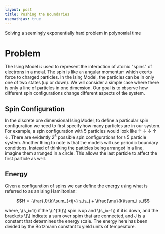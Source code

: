 ```yaml
---
layout: post
title: Pushing the Boundaries
usemathjax: true
---
```


Solving a seemingly exponentially hard problem in polynomial time 

# Problem

The Ising Model is used to represent the interaction of atomic "spins" of electrons in a metal. The spin is like an angular momentum which exerts force to charged particles. In the Ising Model, the particles can be in only one of two states (up or down). We will consider a simple case where there is only a line of particles in one dimension.
Our goal is to observe how different spin configurations change different aspects of the system.

## Spin Configuration

In the discrete one dimensional Ising Model, to define a particular spin configuration we need to first specify how many particles are in our system. For example, a spin configuration with 5 particles would look like &#8593; &#8595; &#8595; &#8593; &#8595;. There are evidently 2<sup>5</sup> possible spin configurations for a 5 particle system. Another thing to note is that the models will use periodic boundary conditions. Instead of thinking the particles being arranged in a line, imagine them arranged in a circle. This allows the last particle to affect the first particle as well. 

## Energy

Given a configuration of spins we can define the energy using what is referred to as an Ising Hamiltonian:

$$H = -\frac{J}{k}\sum_{<ij>} s_is_j + \tfrac{\mu}{k}\sum_i s_i$$

where, \\(s_i=1\\) if the \\(i^{th}\\) spin is up and \\(s_i=-1\\) if it is down, and the brackets \\(<ij>\\) indicate a sum over spins that are connected, and J is a constant that determines the energy scale. The energy here has been divided by the Boltzmann constant to yield units of temperature.
